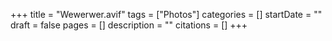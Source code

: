 +++
title = "Wewerwer.avif"
tags = ["Photos"]
categories = []
startDate = ""
draft = false
pages = []
description = ""
citations = []
+++
